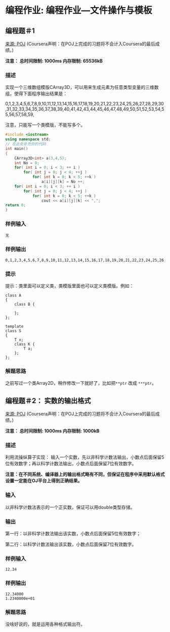 # 编程作业: 编程作业—文件操作与模板

## 编程题＃1

[来源: POJ](http://cxsjsxmooc.openjudge.cn/test/7w6/) (Coursera声明：在POJ上完成的习题将不会计入Coursera的最后成绩。)

**注意： 总时间限制: 1000ms 内存限制: 65536kB**

### 描述

实现一个三维数组模版CArray3D，可以用来生成元素为任意类型变量的三维数组，使得下面程序输出结果是：

0,1,2,3,4,5,6,7,8,9,10,11,12,13,14,15,16,17,18,19,20,21,22,23,24,25,26,27,28,29,30,31,32,33,34,35,36,37,38,39,40,41,42,43,44,45,46,47,48,49,50,51,52,53,54,55,56,57,58,59,

注意，只能写一个类模版，不能写多个。

```c++
#include <iostream>
using namespace std;
// 在此处补充你的代码
int main()
{
    CArray3D<int> a(3,4,5);
    int No = 0;
    for( int i = 0; i < 3; ++ i )
        for( int j = 0; j < 4; ++j )
            for( int k = 0; k < 5; ++k )
                a[i][j][k] = No ++;
    for( int i = 0; i < 3; ++ i )
        for( int j = 0; j < 4; ++j )
            for( int k = 0; k < 5; ++k )
                cout << a[i][j][k] << ",";
return 0;
}
```

### 样例输入

```
无
```

### 样例输出

```
0,1,2,3,4,5,6,7,8,9,10,11,12,13,14,15,16,17,18,19,20,21,22,23,24,25,26,27,28,29,30,31,32,33,34,35,36,37,38,39,40,41,42,43,44,45,46,47,48,49,50,51,52,53,54,55,56,57,58,59,
```

### 提示

提示：类里面可以定义类，类模版里面也可以定义类模版。例如：

```
class A
{
    class B {
    
    };
};

template
class S
{
    T x;
    class K {
        T a;
    };
};
```

### 解题思路

之前写过一个类Array2D，稍作修改一下就好了，比如把`**ptr` 改成 `***ptr`。



## 编程题＃2： 实数的输出格式

[来源: POJ](http://cxsjsxmooc.openjudge.cn/test/F/) (Coursera声明：在POJ上完成的习题将不会计入Coursera的最后成绩。)

**注意： 总时间限制: 1000ms 内存限制: 1000kB**

### 描述

利用流操纵算子实现： 输入一个实数，先以非科学计数法输出，小数点后面保留5位有效数字；再以科学计数法输出，小数点后面保留7位有效数字。

**注意：在不同系统、编译器上的输出格式略有不同，但保证在程序中采用默认格式设置一定能在OJ平台上得到正确结果。**

### 输入

以非科学计数法表示的一个正实数，保证可以用double类型存储。

### 输出

第一行：以非科学计数法输出该实数，小数点后面保留5位有效数字；

第二行：以科学计数法输出该实数，小数点后面保留7位有效数字。

### 样例输入

```
12.34
```

### 样例输出

```
12.34000
1.2340000e+01
```

### 解题思路

没啥好说的，就是运用各种格式输出符。
